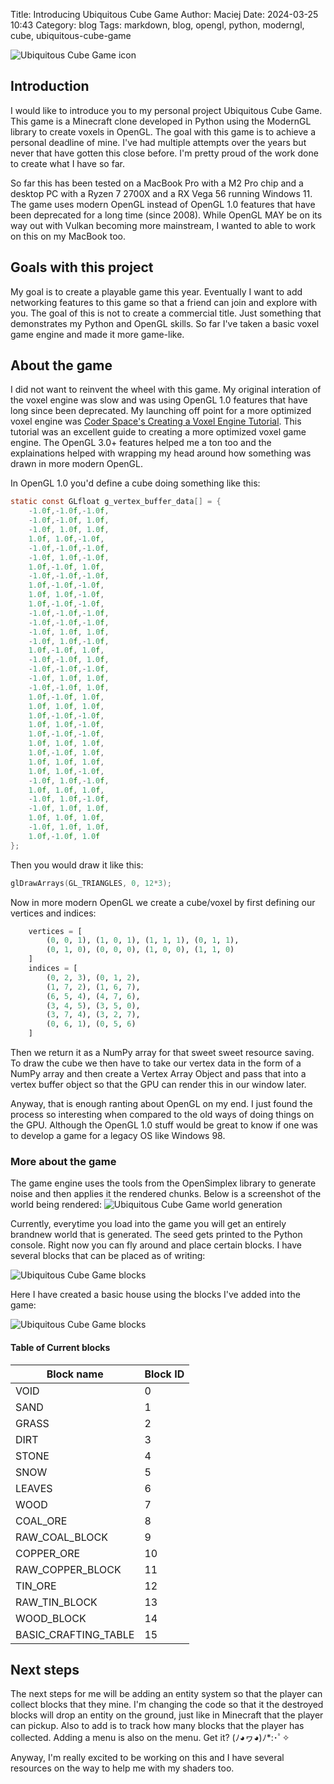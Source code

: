 Title: Introducing Ubiquitous Cube Game
Author: Maciej
Date: 2024-03-25 10:43
Category: blog
Tags: markdown, blog, opengl, python, moderngl, cube, ubiquitous-cube-game

![Ubiquitous Cube Game icon]({static}/img/cube-game-icon.png)

## Introduction
I would like to introduce you to my personal project Ubiquitous Cube Game. This game is a Minecraft clone developed in Python using the ModernGL library to create voxels in OpenGL. The goal with this game is to achieve a personal deadline of mine. I've had multiple attempts over the years but never that have gotten this close before. I'm pretty proud of the work done to create what I have so far. 

So far this has been tested on a MacBook Pro with a M2 Pro chip and a desktop PC with a Ryzen 7 2700X and a RX Vega 56 running Windows 11. The game uses modern OpenGL instead of OpenGL 1.0 features that have been deprecated for a long time (since 2008). While OpenGL MAY be on its way out with Vulkan becoming more mainstream, I wanted to able to work on this on my MacBook too. 

## Goals with this project

My goal is to create a playable game this year. Eventually I want to add networking features to this game so that a friend can join and explore with you. The goal of this is not to create a commercial title. Just something that demonstrates my Python and OpenGL skills. So far I've taken a basic voxel game engine and made it more game-like. 

## About the game
I did not want to reinvent the wheel with this game. My original interation of the voxel engine was slow and was using OpenGL 1.0 features that have long since been deprecated. My launching off point for a more optimized voxel engine was [Coder Space's Creating a Voxel Engine Tutorial](https://www.youtube.com/watch?v=Ab8TOSFfNp4). This tutorial was an excellent guide to creating a more optimized voxel game engine. The OpenGL 3.0+ features helped me a ton too and the explainations helped with wrapping my head around how something was drawn in more modern OpenGL. 

In OpenGL 1.0 you'd define a cube doing something like this:
```c
static const GLfloat g_vertex_buffer_data[] = {
    -1.0f,-1.0f,-1.0f, 
    -1.0f,-1.0f, 1.0f,
    -1.0f, 1.0f, 1.0f, 
    1.0f, 1.0f,-1.0f, 
    -1.0f,-1.0f,-1.0f,
    -1.0f, 1.0f,-1.0f, 
    1.0f,-1.0f, 1.0f,
    -1.0f,-1.0f,-1.0f,
    1.0f,-1.0f,-1.0f,
    1.0f, 1.0f,-1.0f,
    1.0f,-1.0f,-1.0f,
    -1.0f,-1.0f,-1.0f,
    -1.0f,-1.0f,-1.0f,
    -1.0f, 1.0f, 1.0f,
    -1.0f, 1.0f,-1.0f,
    1.0f,-1.0f, 1.0f,
    -1.0f,-1.0f, 1.0f,
    -1.0f,-1.0f,-1.0f,
    -1.0f, 1.0f, 1.0f,
    -1.0f,-1.0f, 1.0f,
    1.0f,-1.0f, 1.0f,
    1.0f, 1.0f, 1.0f,
    1.0f,-1.0f,-1.0f,
    1.0f, 1.0f,-1.0f,
    1.0f,-1.0f,-1.0f,
    1.0f, 1.0f, 1.0f,
    1.0f,-1.0f, 1.0f,
    1.0f, 1.0f, 1.0f,
    1.0f, 1.0f,-1.0f,
    -1.0f, 1.0f,-1.0f,
    1.0f, 1.0f, 1.0f,
    -1.0f, 1.0f,-1.0f,
    -1.0f, 1.0f, 1.0f,
    1.0f, 1.0f, 1.0f,
    -1.0f, 1.0f, 1.0f,
    1.0f,-1.0f, 1.0f
};

```

Then you would draw it like this:
```c
glDrawArrays(GL_TRIANGLES, 0, 12*3);
```

Now in more modern OpenGL we create a cube/voxel by first defining our vertices and indices:
```python
    vertices = [
        (0, 0, 1), (1, 0, 1), (1, 1, 1), (0, 1, 1),
        (0, 1, 0), (0, 0, 0), (1, 0, 0), (1, 1, 0)
    ]
    indices = [
        (0, 2, 3), (0, 1, 2),
        (1, 7, 2), (1, 6, 7),
        (6, 5, 4), (4, 7, 6),
        (3, 4, 5), (3, 5, 0),
        (3, 7, 4), (3, 2, 7),
        (0, 6, 1), (0, 5, 6)
    ]
```

Then we return it as a NumPy array for that sweet sweet resource saving. To draw the cube we then have to take our vertex data in the form of a NumPy array and then create a Vertex Array Object and pass that into a vertex buffer object so that the GPU can render this in our window later. 

Anyway, that is enough ranting about OpenGL on my end. I just found the process so interesting when compared to the old ways of doing things on the GPU. Although the OpenGL 1.0 stuff would be great to know if one was to develop a game for a legacy OS like Windows 98.

### More about the game
The game engine uses the tools from the OpenSimplex library to generate noise and then applies it the rendered chunks. 
Below is a screenshot of the world being rendered:
![Ubiquitous Cube Game world generation]({static}/img/cube-game-screenshot-00.jpg)

Currently, everytime you load into the game you will get an entirely brandnew world that is generated. The seed gets printed to the Python console. Right now you can fly around and place certain blocks. I have several blocks that can be placed as of writing:

![Ubiquitous Cube Game blocks]({static}/img/cube-game-screenshot-01.jpg)

Here I have created a basic house using the blocks I've added into the game:

![Ubiquitous Cube Game blocks]({static}/img/cube-game-screenshot-03.jpg)

#### Table of Current blocks
| Block name           | Block ID |
|------------------------|----------|
| VOID                 | 0        |
| SAND                 | 1        |
| GRASS                | 2        |
| DIRT                 | 3        |
| STONE                | 4        |
| SNOW                 | 5        |
| LEAVES               | 6        |
| WOOD                 | 7        | 
| COAL_ORE             | 8        |
| RAW_COAL_BLOCK       | 9        |
| COPPER_ORE           | 10       |
| RAW_COPPER_BLOCK     | 11       | 
| TIN_ORE              | 12 |       
| RAW_TIN_BLOCK        | 13 |       
| WOOD_BLOCK           | 14    |   
| BASIC_CRAFTING_TABLE | 15    |

## Next steps

The next steps for me will be adding an entity system so that the player can collect blocks that they mine. I'm changing the code so that it the destroyed blocks will drop an entity on the ground, just like in Minecraft that the player can pickup. Also to add is to track how many blocks that the player has collected. Adding a menu is also on the menu. Get it? (ﾉ◕ヮ◕)ﾉ*:･ﾟ✧

Anyway, I'm really excited to be working on this and I have several resources on the way to help me with my shaders too.